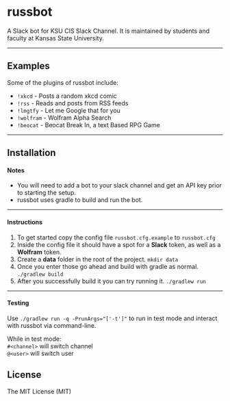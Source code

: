 # russbot


A Slack bot for KSU CIS Slack Channel. It is maintained by students and faculty at Kansas State University.

---

## Examples

Some of the plugins of russbot include:
* `!xkcd` - Posts a random xkcd comic
* `!rss` - Reads and posts from RSS feeds
* `!lmgtfy` - Let me Google that for you
* `!wolfram` - Wolfram Alpha Search
* `!beocat` - Beocat Break In, a text Based RPG Game


---

## Installation

#### Notes
* You will need to add a bot to your slack channel and get an API key prior to starting the setup.
* russbot uses gradle to build and run the bot.

---

#### Instructions

1. To get started copy the config file `russbot.cfg.example` to `russbot.cfg`
2. Inside the config file it should have a spot for a **Slack** token, as well as a **Wolfram** token.
3. Create a **data** folder in the root of the project. `mkdir data`
3. Once you enter those go ahead and build with gradle as normal. `./gradlew build`
4. After you successfully build it you can try running it. `./gradlew run`


---

#### Testing

Use `./gradlew run -q -PrunArgs="['-t']"` to run in test mode and interact with russbot via command-line.

While in test mode:  
`#<channel>` will switch channel  
`@<user>` will switch user  

## License

The MIT License (MIT)
